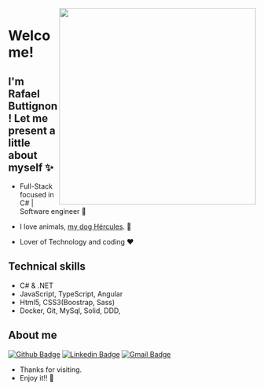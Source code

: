 <img align="right" width="400" height="400" src="https://media.giphy.com/media/Xev2JdopBxGj1LuGvt/giphy.gif">


# Welcome!
## I'm Rafael Buttignon! Let me present a little about myself ✨

- Full-Stack focused in C#  | Software engineer :robot:

- I love animals, [my dog Hércules](https://www.instagram.com/p/ByvEdi8gvXb/). 🐶 

- Lover of Technology and coding :heart:

## Technical skills

- C# & .NET
- JavaScript, TypeScript, Angular
- Html5, CSS3(Boostrap, Sass)
- Docker, Git, MySql, Solid, DDD, 

## About me 

[![Github Badge](https://img.shields.io/badge/-Github-000?style=flat-square&logo=Github&logoColor=white&link=https://github.com/rafael-buttignon)](https://github.com/rafael-buttignon)
[![Linkedin Badge](https://img.shields.io/badge/-LinkedIn-blue?style=flat-square&logo=Linkedin&logoColor=white&link=https://www.linkedin.com/in/rafael-augusto-buttignon-6b120a171/)](https://www.linkedin.com/in/rafael-augusto-buttignon-6b120a171/)
[![Gmail Badge](https://img.shields.io/badge/-Gmail-c14438?style=flat-square&logo=Gmail&logoColor=white&link=mailto:Lucassiqueirafernandes07@gmail.com)](mailto:Lucassiqueirafernandes07@gmail.com)


- Thanks for visiting. 
- Enjoy it!! 👋
